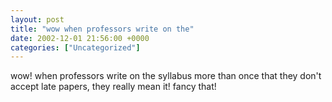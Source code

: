 ```yaml
---
layout: post
title: "wow when professors write on the"
date: 2002-12-01 21:56:00 +0000
categories: ["Uncategorized"]
---
```


wow! when professors write on the syllabus more than once that they don't accept late papers, they really mean it! fancy that!